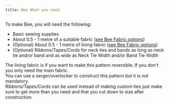 ```yaml
---
title: Bee What you need
---
```


To make Bee, you will need the following:

- Basic sewing supplies
- About 0.5 - 1 metre of a suitable fabric ([see Bee Fabric options](/docs/patterns/bee/fabric/))
- (Optional) About 0.5 - 1 metre of lining fabric ([see Bee Fabric options](/docs/patterns/bee/fabric/))
- (Optional) Ribbons/Tapes/Cords for neck ties and bands as long as neck tie and/or band and as wide as Neck Tie Width and/or Band Tie Width
<Note>

The lining fabric is if you want to make this pattern reversible. If you don't you only need the main fabric.  
You can use a serger/overlocker to construct this pattern but it is not mandatory.  
Ribbons/Tapes/Cords can be used instead of making custom ties just make sure to get more than you need and that you cut down to size after construction.
  
</Note>
